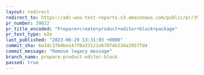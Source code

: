 ```yaml
---
layout: redirect
redirect_to: https://a8c-woo-test-reports.s3.amazonaws.com/public/pr/39022/e2e/index.html
pr_number: 39022
pr_title_encoded: "Prepare+create+product+editor+block+package"
pr_test_type: e2e
last_published: "2023-06-29 13:31:03 +0000"
commit_sha: 6a3dc3704ba147f0a33121e670fde234a2957fd4
commit_message: "Remove legacy message"
branch_name: prepare-product-editor-block
passed: true
---
```

